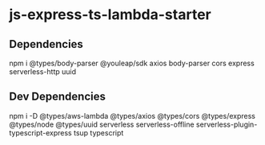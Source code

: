 # js-express-ts-lambda-starter

## Dependencies

npm i @types/body-parser @youleap/sdk axios body-parser cors express serverless-http uuid

## Dev Dependencies

npm i -D @types/aws-lambda @types/axios @types/cors @types/express @types/node @types/uuid serverless serverless-offline serverless-plugin-typescript-express tsup typescript
